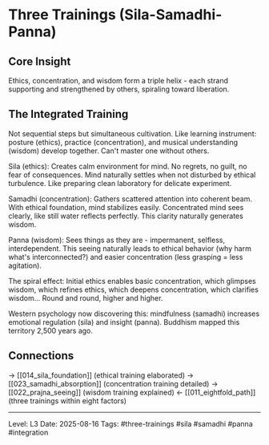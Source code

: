 # Three Trainings (Sila-Samadhi-Panna)

## Core Insight
Ethics, concentration, and wisdom form a triple helix - each strand supporting and strengthened by others, spiraling toward liberation.

## The Integrated Training

Not sequential steps but simultaneous cultivation. Like learning instrument: posture (ethics), practice (concentration), and musical understanding (wisdom) develop together. Can't master one without others.

Sila (ethics): Creates calm environment for mind. No regrets, no guilt, no fear of consequences. Mind naturally settles when not disturbed by ethical turbulence. Like preparing clean laboratory for delicate experiment.

Samadhi (concentration): Gathers scattered attention into coherent beam. With ethical foundation, mind stabilizes easily. Concentrated mind sees clearly, like still water reflects perfectly. This clarity naturally generates wisdom.

Panna (wisdom): Sees things as they are - impermanent, selfless, interdependent. This seeing naturally leads to ethical behavior (why harm what's interconnected?) and easier concentration (less grasping = less agitation).

The spiral effect: Initial ethics enables basic concentration, which glimpses wisdom, which refines ethics, which deepens concentration, which clarifies wisdom... Round and round, higher and higher.

Western psychology now discovering this: mindfulness (samadhi) increases emotional regulation (sila) and insight (panna). Buddhism mapped this territory 2,500 years ago.

## Connections
→ [[014_sila_foundation]] (ethical training elaborated)
→ [[023_samadhi_absorption]] (concentration training detailed)
→ [[022_prajna_seeing]] (wisdom training explained)
← [[011_eightfold_path]] (three trainings within eight factors)

---
Level: L3
Date: 2025-08-16
Tags: #three-trainings #sila #samadhi #panna #integration